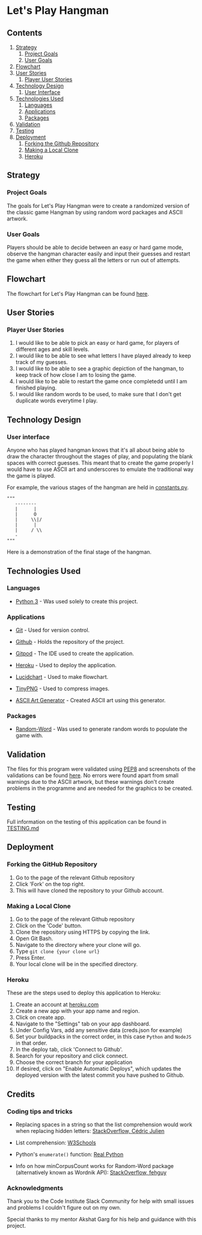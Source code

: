 # Let's Play Hangman

## Contents

1. [Strategy](#strategy)
   1. [Project Goals](#project-goals)
   2. [User Goals](#user-goals)
2. [Flowchart](#flowchart)
3. [User Stories](#user-stories)
   1. [Player User Stories](#player-user-stories)
4. [Technology Design](#technology-design)
   1. [User Interface](#user-interface)
5. [Technologies Used](#technologies-used)
   1. [Languages](#languages)
   2. [Applications](#applications)
   3. [Packages](#packages)
6. [Validation](#validation)
7. [Testing](#testing)
8. [Deployment](#deployment)
   1. [Forking the Github Repository](#forking-the-github-repository)
   2. [Making a Local Clone](#making-a-local-clone)
   3. [Heroku](#heroku)

## Strategy

### Project Goals

The goals for Let's Play Hangman were to create a randomized version of the classic game Hangman by using random word packages and ASCII artwork.

### User Goals

Players should be able to decide between an easy or hard game mode, observe the hangman character easily and input their guesses and restart the game when either they guess all the letters or run out of attempts. 


## Flowchart

The flowchart for Let's Play Hangman can be found [here](assets/images/flowchart/hangman_flowchart.pdf). 

## User Stories

### Player User Stories

1. I would like to be able to pick an easy or hard game, for players of different ages and skill levels.
2. I would like to be able to see what letters I have played already to keep track of my guesses. 
3. I would like to be able to see a graphic depiction of the hangman, to keep track of how close I am to losing the game. 
4. I would like to be able to restart the game once completedd until I am finished playing. 
5. I would like random words to be used, to make sure that I don't get duplicate words everytime I play. 

## Technology Design

### User interface

Anyone who has played hangman knows that it's all about being able to draw the character throughout the stages of play, and populating the blank spaces with correct guesses. This meant that to create the game properly I would have to use ASCII art and underscores to emulate the traditional way the game is played. 

For example, the various stages of the hangman are held in [constants.py](constants.py). 

```
"""
   --------
   |      |
   |      O
   |     \\|/
   |      |
   |     / \\
   -
"""
```
Here is a demonstration of the final stage of the hangman. 

## Technologies Used

### Languages

- [Python 3](https://www.python.org/) - Was used solely to create this project.


### Applications

- [Git](https://git-scm.com/) - Used for version control.

- [Github](https://github.com/) - Holds the repository of the project.

- [Gitpod](https://gitpod.com/) - The IDE used to create the application.

- [Heroku](https://www.heroku.com) - Used to deploy the application.

- [Lucidchart](https://lucid.co/product/lucidchart) - Used to make flowchart.

- [TinyPNG](https://tinypng.com) - Used to compress images.

- [ASCII Art Generator](https://patorjk.com/software/taag/#p=display&f=Graffiti&t=Type%20Something%20) - Created ASCII art using this generator.


### Packages

- [Random-Word](https://pypi.org/project/Random-Word/) - Was used to generate random words to populate the game with.

## Validation 

The files for this program were validated using [PEP8](http://pep8online.com/) and screenshots of the validations can be found [here](assets/images/validation). No errors were found apart from small warnings due to the ASCII artwork, but these warnings don't create problems in the programme and are needed for the graphics to be created. 

## Testing

Full information on the testing of this application can be found in [TESTING.md](TESTING.md)

## Deployment

### Forking the GitHub Repository

1. Go to the page of the relevant Github repository
2. Click 'Fork' on the top right.
3. This will have cloned the repository to your Github account.

### Making a Local Clone

1. Go to the page of the relevant Github repository
2. Click on the 'Code' button.
3. Clone the repository using HTTPS by copying the link.
4. Open Git Bash.
5. Navigate to the directory where your clone will go.
6. Type ```git clone {your clone url}```
7. Press Enter.
8. Your local clone will be in the specified directory.

### Heroku

These are the steps used to deploy this application to Heroku:

1. Create an account at [heroku.com](https://.heroku.com/)
2. Create a new app with your app name and region.
3. Click on create app.
4. Navigate to the "Settings" tab on your app dashboard.
5. Under Config Vars, add any sensitive data (creds.json for example)
6. Set your buildpacks in the correct order, in this case ```Python``` and ```NodeJS``` in that order.
7. In the deploy tab, click 'Connect to Github'.
8. Search for your repository and click connect.
9. Choose the correct branch for your application
10. If desired, click on "Enable Automatic Deploys", which updates the deployed version with the latest commit you have pushed to Github. 

## Credits

### Coding tips and tricks

- Replacing spaces in a string so that the list comprehension would work when replacing hidden letters:
[StackOverflow, Cédric Julien](https://stackoverflow.com/questions/8270092/remove-all-whitespace-in-a-string)

- List comprehension: 
[W3Schools](https://www.w3schools.com/python/python_lists_comprehension.asp)

- Python's ```enumerate()``` function:
[Real Python](https://realpython.com/python-enumerate/)

- Info on how minCorpusCount works for Random-Word package (alternatively known as Wordnik API):
[StackOverflow, fehguy](https://stackoverflow.com/questions/11583339/what-is-minimum-corpus-frequency-for-terms-in-wordnik-api)

### Acknowledgments

Thank you to the Code Institute Slack Community for help with small issues and problems I couldn't figure out on my own. 

Special thanks to my mentor Akshat Garg for his help and guidance with this project. 
